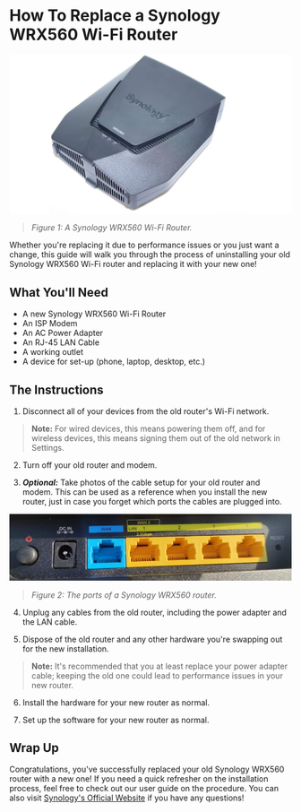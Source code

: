 # How To Replace a Synology WRX560 Wi-Fi Router

![A Synology WRX560 Wi-Fi Router](./../johnsona/assets/images/Synology-WRX560-1-1536x864.jpg)
>*Figure 1: A Synology WRX560 Wi-Fi Router.*

Whether you're replacing it due to performance issues or you just want a change, this guide will walk you through the process of uninstalling your old Synology WRX560 Wi-Fi router and replacing it with your new one!

## What You'll Need

- A new Synology WRX560 Wi-Fi Router
- An ISP Modem 
- An AC Power Adapter 
- An RJ-45 LAN Cable 
- A working outlet 
- A device for set-up (phone, laptop, desktop, etc.)

## The Instructions

1. Disconnect all of your devices from the old router's Wi-Fi network. 
> **Note:** For wired devices, this means powering them off, and for wireless devices, this means signing them out of the old network in Settings. 

2. Turn off your old router and modem. 

3. _**Optional:**_ Take photos of the cable setup for your old router and modem. This can be used as a reference when you install the new router, just in case you forget which ports the cables are plugged into. 

![An up-close shot of the ports of a Synology WRX560 router](./../johnsona/assets/images/screenshots/up_close_port_screenshot.jpeg)
>*Figure 2: The ports of a Synology WRX560 router.*

4. Unplug any cables from the old router, including the power adapter and the LAN cable. 

5. Dispose of the old router and any other hardware you're swapping out for the new installation. 
> **Note:** It's recommended that you at least replace your power adapter cable; keeping the old one could lead to performance issues in your new router. 

6. Install the hardware for your new router as normal. 

7. Set up the software for your new router as normal. 

## Wrap Up

Congratulations, you've successfully replaced your old Synology WRX560 router with a new one! If you need a quick refresher on the installation process, feel free to check out our user guide on the procedure. You can also visit [Synology's Official Website](https://kb.synology.com/en-us/SRM) if you have any questions!
